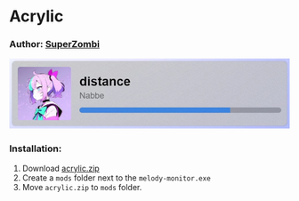 # Acrylic

### Author: [SuperZombi](https://github.com/SuperZombi)

<img src="acrylic.png">

### Installation:
1. Download [acrylic.zip](acrylic.zip)
2. Create a `mods` folder next to the `melody-monitor.exe`
3. Move `acrylic.zip` to `mods` folder.

